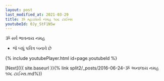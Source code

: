 ```yaml
---
layout: post
last_modified_at: 2021-03-29
title: ૐ મ્હાડધાર્યે નમહ ૧૦૮ ટાઈમ્સ
youtubeId: 0Jy_StF1NSw
---
```

 
 
 ૐ સર્વ ભાવનાય નમહ  
 
 -  જે બધું પવિત્ર બનાવે છે 
 
  
 
  
 
 
 
 
 
 


{% include youtubePlayer.html id=page.youtubeId %}
 
[Next]({{ site.baseurl }}{% link  split2/_posts/2016-06-24-ૐ અનાલાય નમહ ૧૦૮ ટાઈમ્સ.md%})
 
